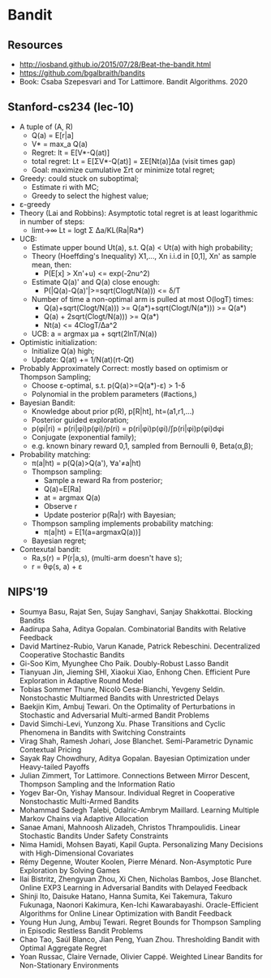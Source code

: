 # Bandit

## Resources
- http://iosband.github.io/2015/07/28/Beat-the-bandit.html
- https://github.com/bgalbraith/bandits
- Book: Csaba Szepesvari and Tor Lattimore. Bandit Algorithms. 2020

## Stanford-cs234 (lec-10)
- A tuple of (A, R)
	- Q(a) = E[r|a]
	- V\* = max_a Q(a)
	- Regret: lt = E[V\*-Q(at)]
	- total regret: Lt = E[ΣV\*-Q(at)] = ΣE[Nt(a)]∆a (visit times gap)
	- Goal: maximize cumulative Σrt or minimize total regret;
- Greedy: could stuck on suboptimal;
	- Estimate ri with MC;
	- Greedy to select the highest value;
- ε-greedy
- Theory (Lai and Robbins): Asymptotic total regret is at least logarithmic in number of steps:
	- limt->∞ Lt = logt Σ ∆a/KL(Ra|Ra\*)
- UCB:
	- Estimate upper bound Ut(a), s.t. Q(a) < Ut(a) with high probability;
	- Theory (Hoeffding's Inequality) X1,..., Xn i.i.d in [0,1], Xn' as sample mean, then:
		- P(E[x] > Xn'+u) <= exp(-2nu^2)
	- Estimate Q(a)' and Q(a) close enough:
		- P(|Q(a)-Q(a)'|>=sqrt(Clogt/N(a))) <= δ/T
	- Number of time a non-optimal arm is pulled at most O(logT) times:
		- Q(a)+sqrt(Clogt/N(a))) >= Q(a\*)+sqrt(Clogt/N(a\*))) >= Q(a\*)
		- Q(a) + 2sqrt(Clogt/N(a))) >= Q(a\*)
		- Nt(a) <= 4ClogT/∆a^2
	- UCB: a = argmax μa + sqrt(2lnT/N(a))
- Optimistic initialization:
	- Initialize Q(a) high;
	- Update: Q(at) += 1/N(at)(rt-Qt)
- Probably Approximately Correct: mostly based on optimism or Thompson Sampling;
	- Choose ε-optimal, s.t. p(Q(a)>=Q(a\*)-ε) > 1-δ
	- Polynomial in the problem parameters (#actions,)
- Bayesian Bandit:
	- Knowledge about prior p(R), p[R|ht], ht=(a1,r1,...)
	- Posterior guided exploration;
	- p(φi|ri) = p(ri|φi)p(φi)/p(ri) = p(ri|φi)p(φi)/∫p(ri|φi)p(φi)dφi
	- Conjugate (exponential family);
	- e.g. known binary reward 0,1, sampled from Bernoulli θ, Beta(α,β);
- Probability matching:
	- π(a|ht) = p(Q(a)>Q(a'), ∀a'≠a|ht)
	- Thompson sampling:
		- Sample a reward Ra from posterior;
		- Q(a)=E[Ra]
		- at = argmax Q(a)
		- Observe r
		- Update posterior p(Ra|r) with Bayesian;
	- Thompson sampling implements probability matching:
		- π(a|ht) = E[1(a=argmaxQ(a))]
	- Bayesian regret;
- Contexutal bandit:
	- Ra,s(r) = P(r|a,s), (multi-arm doesn't have s);
	- r = θφ(s, a) + ε

## NIPS'19
- Soumya Basu, Rajat Sen, Sujay Sanghavi, Sanjay Shakkottai. Blocking Bandits
- Aadirupa Saha, Aditya Gopalan. Combinatorial Bandits with Relative Feedback
- David Martínez-Rubio, Varun Kanade, Patrick Rebeschini. Decentralized Cooperative Stochastic Bandits
- Gi-Soo Kim, Myunghee Cho Paik. Doubly-Robust Lasso Bandit
- Tianyuan Jin, Jieming SHI, Xiaokui Xiao, Enhong Chen. Efficient Pure Exploration in Adaptive Round Model
- Tobias Sommer Thune, Nicolò Cesa-Bianchi, Yevgeny Seldin. Nonstochastic Multiarmed Bandits with Unrestricted Delays
- Baekjin Kim, Ambuj Tewari. On the Optimality of Perturbations in Stochastic and Adversarial Multi-armed Bandit Problems
- David Simchi-Levi, Yunzong Xu. Phase Transitions and Cyclic Phenomena in Bandits with Switching Constraints
- Virag Shah, Ramesh Johari, Jose Blanchet. Semi-Parametric Dynamic Contextual Pricing
- Sayak Ray Chowdhury, Aditya Gopalan. Bayesian Optimization under Heavy-tailed Payoffs
- Julian Zimmert, Tor Lattimore. Connections Between Mirror Descent, Thompson Sampling and the Information Ratio
- Yogev Bar-On, Yishay Mansour. Individual Regret in Cooperative Nonstochastic Multi-Armed Bandits
- Mohammad Sadegh Talebi, Odalric-Ambrym Maillard. Learning Multiple Markov Chains via Adaptive Allocation
- Sanae Amani, Mahnoosh Alizadeh, Christos Thrampoulidis. Linear Stochastic Bandits Under Safety Constraints
- Nima Hamidi, Mohsen Bayati, Kapil Gupta. Personalizing Many Decisions with High-Dimensional Covariates
- Rémy Degenne, Wouter Koolen, Pierre Ménard. Non-Asymptotic Pure Exploration by Solving Games
- Ilai Bistritz, Zhengyuan Zhou, Xi Chen, Nicholas Bambos, Jose Blanchet. Online EXP3 Learning in Adversarial Bandits with Delayed Feedback
- Shinji Ito, Daisuke Hatano, Hanna Sumita, Kei Takemura, Takuro Fukunaga, Naonori Kakimura, Ken-Ichi Kawarabayashi. Oracle-Efficient Algorithms for Online Linear Optimization with Bandit Feedback
- Young Hun Jung, Ambuj Tewari. Regret Bounds for Thompson Sampling in Episodic Restless Bandit Problems
- Chao Tao, Saúl Blanco, Jian Peng, Yuan Zhou. Thresholding Bandit with Optimal Aggregate Regret
- Yoan Russac, Claire Vernade, Olivier Cappé. Weighted Linear Bandits for Non-Stationary Environments
